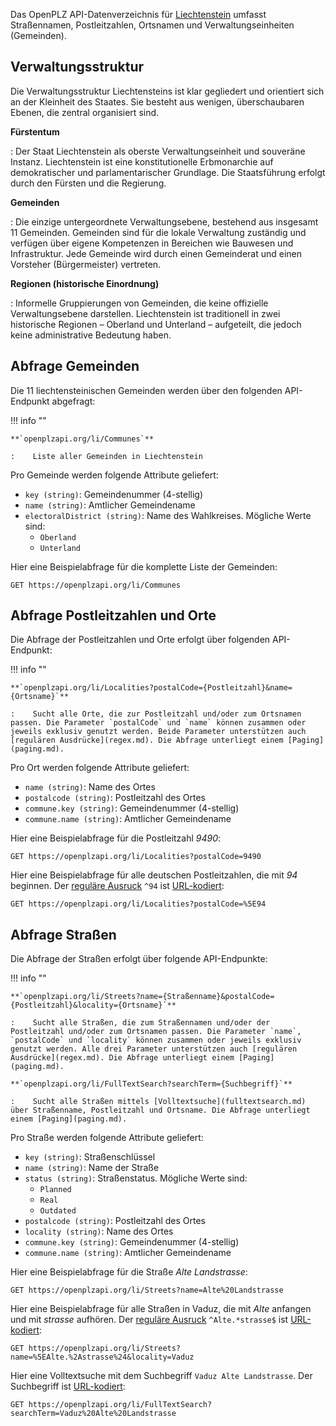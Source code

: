 Das OpenPLZ API-Datenverzeichnis für [Liechtenstein](https://de.wikipedia.org/wiki/Liechtenstein) umfasst Straßennamen, Postleitzahlen, Ortsnamen und Verwaltungseinheiten (Gemeinden).

## Verwaltungsstruktur

Die Verwaltungsstruktur Liechtensteins ist klar gegliedert und orientiert sich an der Kleinheit des Staates. Sie besteht aus wenigen, überschaubaren Ebenen, die zentral organisiert sind.

**Fürstentum**

:   Der Staat Liechtenstein als oberste Verwaltungseinheit und souveräne Instanz. Liechtenstein ist eine konstitutionelle Erbmonarchie auf demokratischer und parlamentarischer Grundlage. Die Staatsführung erfolgt durch den Fürsten und die Regierung.

**Gemeinden**

:   Die einzige untergeordnete Verwaltungsebene, bestehend aus insgesamt 11 Gemeinden. Gemeinden sind für die lokale Verwaltung zuständig und verfügen über eigene Kompetenzen in Bereichen wie Bauwesen und Infrastruktur. Jede Gemeinde wird durch einen Gemeinderat und einen Vorsteher (Bürgermeister) vertreten.

**Regionen (historische Einordnung)**

:   Informelle Gruppierungen von Gemeinden, die keine offizielle Verwaltungsebene darstellen. Liechtenstein ist traditionell in zwei historische Regionen – Oberland und Unterland – aufgeteilt, die jedoch keine administrative Bedeutung haben.

## Abfrage Gemeinden

Die 11 liechtensteinischen Gemeinden werden über den folgenden API-Endpunkt abgefragt:

!!! info ""
    
	**`openplzapi.org/li/Communes`**
    
	:    Liste aller Gemeinden in Liechtenstein

Pro Gemeinde werden folgende Attribute geliefert:

+ `key (string)`: Gemeindenummer (4-stellig)
+ `name (string)`: Amtlicher Gemeindename
+ `electoralDistrict (string)`: Name des Wahlkreises. Mögliche Werte sind:
    + `Oberland` 
    + `Unterland`

Hier eine Beispielabfrage für die komplette Liste der Gemeinden: 

``` 
GET https://openplzapi.org/li/Communes
```

## Abfrage Postleitzahlen und Orte

Die Abfrage der Postleitzahlen und Orte erfolgt über folgenden API-Endpunkt:

!!! info ""

    **`openplzapi.org/li/Localities?postalCode={Postleitzahl}&name={Ortsname}`**

    :    Sucht alle Orte, die zur Postleitzahl und/oder zum Ortsnamen passen. Die Parameter `postalCode` und `name` können zusammen oder jeweils exklusiv genutzt werden. Beide Parameter unterstützen auch [regulären Ausdrücke](regex.md). Die Abfrage unterliegt einem [Paging](paging.md).

Pro Ort werden folgende Attribute geliefert:

+ `name (string)`: Name des Ortes
+ `postalcode (string)`: Postleitzahl des Ortes
+ `commune.key (string)`: Gemeindenummer (4-stellig)
+ `commune.name (string)`: Amtlicher Gemeindename

Hier eine Beispielabfrage für die Postleitzahl *9490*: 

```
GET https://openplzapi.org/li/Localities?postalCode=9490
```

Hier eine Beispielabfrage für alle deutschen Postleitzahlen, die mit *94* beginnen. Der [reguläre Ausruck](regex.md) `^94` ist [URL-kodiert](url-encoding.md): 

```
GET https://openplzapi.org/li/Localities?postalCode=%5E94
```

## Abfrage Straßen

Die Abfrage der Straßen erfolgt über folgende API-Endpunkte:

!!! info ""

    **`openplzapi.org/li/Streets?name={Straßenname}&postalCode={Postleitzahl}&locality={Ortsname}`**

    :    Sucht alle Straßen, die zum Straßennamen und/oder der Postleitzahl und/oder zum Ortsnamen passen. Die Parameter `name`, `postalCode` und `locality` können zusammen oder jeweils exklusiv genutzt werden. Alle drei Parameter unterstützen auch [regulären Ausdrücke](regex.md). Die Abfrage unterliegt einem [Paging](paging.md).

    **`openplzapi.org/li/FullTextSearch?searchTerm={Suchbegriff}`**

    :    Sucht alle Straßen mittels [Volltextsuche](fulltextsearch.md) über Straßenname, Postleitzahl und Ortsname. Die Abfrage unterliegt einem [Paging](paging.md).

Pro Straße werden folgende Attribute geliefert:

+ `key (string)`: Straßenschlüssel
+ `name (string)`: Name der Straße
+ `status (string)`: Straßenstatus. Mögliche Werte sind:
    + `Planned`
	+ `Real`
    + `Outdated`
+ `postalcode (string)`: Postleitzahl des Ortes
+ `locality (string)`: Name des Ortes
+ `commune.key (string)`: Gemeindenummer (4-stellig)
+ `commune.name (string)`: Amtlicher Gemeindename

Hier eine Beispielabfrage für die Straße *Alte Landstrasse*: 

```
GET https://openplzapi.org/li/Streets?name=Alte%20Landstrasse
```

Hier eine Beispielabfrage für alle Straßen in Vaduz, die mit *Alte* anfangen und mit *strasse* aufhören. Der [reguläre Ausruck](regex.md) `^Alte.*strasse$` ist [URL-kodiert](url-encoding.md): 

```
GET https://openplzapi.org/li/Streets?name=%5EAlte.%2Astrasse%24&locality=Vaduz
```

Hier eine Volltextsuche mit dem Suchbegriff `Vaduz Alte Landstrasse`. Der Suchbegriff ist [URL-kodiert](url-encoding.md): 

```
GET https://openplzapi.org/li/FullTextSearch?searchTerm=Vaduz%20Alte%20Landstrasse
```